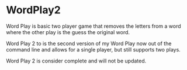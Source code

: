 # WordPlay2
Word Play is basic two player game that removes the letters from a word where the other play is the guess the original word.

Word Play 2 to is the second version of my Word Play now out of the command line and allows for a single player, but still supports two plays.

Word Play 2 is consider complete and will not be updated.
